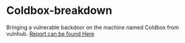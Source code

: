 # Coldbox-breakdown
Bringing a vulnerable backdoor on the machine named Coldbox from vulnhub.
[Report can be found Here](Coldbox_breakdown/report/)
